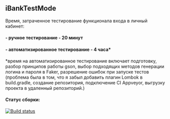 ## iBankTestMode

Время, затраченное тестирование функционала входа в личный кабинет:
#### - ручное тестирование - 20 минут
#### - автоматизированное тестирование - 4 часа*

*время на автоматизированное тестирование включает подготовку, разбор принципов работы gson, выбор
подходящих методов генерации логина и пароля в Faker, разрешение ошибок при запуске тестов (проблема
была в том, что я забыл добавить плагин Lombok в build.gradle, создание репозитория, подключение CI
Appveyor, выгрузку проекта в удаленный репозиторий.)

#### Статус сборки:
[![Build status](https://ci.appveyor.com/api/projects/status/ejm3d8238ukpn08u/branch/main?svg=true)](https://ci.appveyor.com/project/fps-git/ibanktestmode/branch/main)